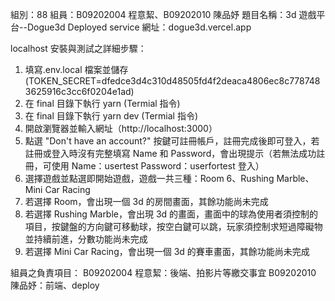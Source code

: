 組別：88
組員：B09202004 程意絜、B09202010 陳品妤
題目名稱：3d 遊戲平台--Dogue3d
Deployed service 網址：dogue3d.vercel.app

localhost 安裝與測試之詳細步驟：

1. 填寫.env.local 檔案並儲存(TOKEN_SECRET=dfedce3d4c310d48505fd4f2deaca4806ec8c7787483625916c3cc6f0204e1ad)
2. 在 final 目錄下執行 yarn (Termial 指令)
3. 在 final 目錄下執行 yarn dev (Termial 指令)
4. 開啟瀏覽器並輸入網址（http://localhost:3000）
5. 點選 "Don't have an account?" 按鍵可註冊帳戶，註冊完成後即可登入，若註冊或登入時沒有完整填寫 Name 和 Password，會出現提示（若無法成功註冊，可使用 Name：usertest Password：userfortest 登入）
6. 選擇遊戲並點選即開始遊戲，遊戲一共三種：Room 6、Rushing Marble、Mini Car Racing
7. 若選擇 Room，會出現一個 3d 的房間畫面，其餘功能尚未完成
8. 若選擇 Rushing Marble，會出現 3d 的畫面，畫面中的球為使用者須控制的項目，按鍵盤的方向鍵可移動球，按空白鍵可以跳，玩家須控制求短過障礙物並持續前進，分數功能尚未完成
9. 若選擇 Mini Car Racing，會出現一個 3d 的賽車畫面，其餘功能尚未完成

組員之負責項目：
B09202004 程意絜：後端、拍影片等繳交事宜
B09202010 陳品妤：前端、deploy
